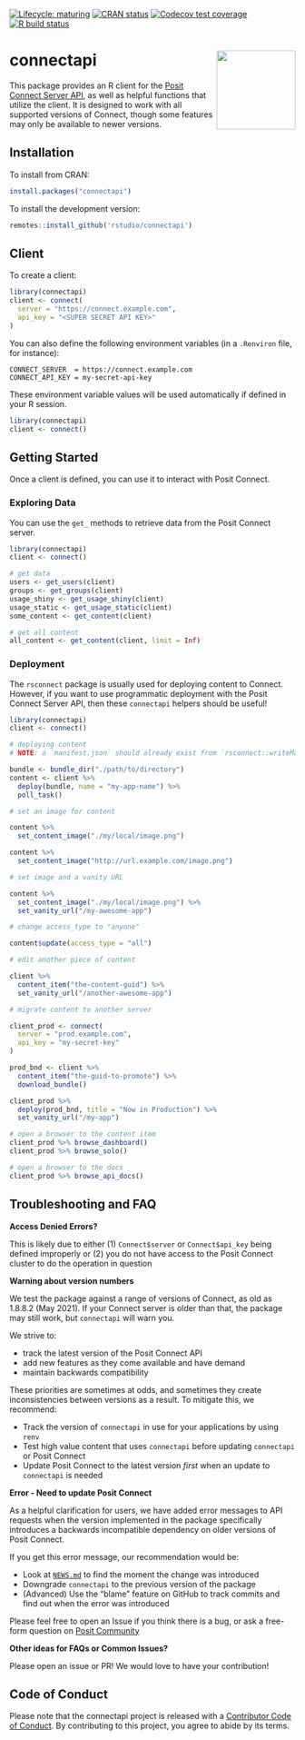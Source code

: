 
<!-- README.md is generated from README.Rmd. Please edit that file -->

<!-- badges: start -->

[![Lifecycle:
maturing](https://img.shields.io/badge/lifecycle-maturing-blue.svg)](https://lifecycle.r-lib.org/articles/stages.html#maturing)
[![CRAN
status](https://www.r-pkg.org/badges/version/connectapi)](https://cran.r-project.org/package=connectapi)
[![Codecov test
coverage](https://codecov.io/gh/rstudio/connectapi/branch/main/graph/badge.svg)](https://app.codecov.io/gh/rstudio/connectapi?branch=main)
[![R build
status](https://github.com/rstudio/connectapi/workflows/R-CMD-check/badge.svg)](https://github.com/rstudio/connectapi/actions)
<!-- badges: end -->

# connectapi <img src='man/figures/logo.svg' align="right" height="139" />

This package provides an R client for the [Posit Connect Server
API](https://docs.posit.co/connect/api/), as well as helpful functions
that utilize the client. It is designed to work with all supported
versions of Connect, though some features may only be available to newer
versions.

## Installation

To install from CRAN:

``` r
install.packages("connectapi")
```

To install the development version:

``` r
remotes::install_github('rstudio/connectapi')
```

## Client

To create a client:

``` r
library(connectapi)
client <- connect(
  server = "https://connect.example.com",
  api_key = "<SUPER SECRET API KEY>"
)
```

You can also define the following environment variables (in a
`.Renviron` file, for instance):

    CONNECT_SERVER  = https://connect.example.com
    CONNECT_API_KEY = my-secret-api-key

These environment variable values will be used automatically if defined
in your R session.

``` r
library(connectapi)
client <- connect()
```

## Getting Started

Once a client is defined, you can use it to interact with Posit Connect.

### Exploring Data

You can use the `get_` methods to retrieve data from the Posit Connect
server.

``` r
library(connectapi)
client <- connect()

# get data
users <- get_users(client)
groups <- get_groups(client)
usage_shiny <- get_usage_shiny(client)
usage_static <- get_usage_static(client)
some_content <- get_content(client)

# get all content
all_content <- get_content(client, limit = Inf)
```

### Deployment

The `rsconnect` package is usually used for deploying content to
Connect. However, if you want to use programmatic deployment with the
Posit Connect Server API, then these `connectapi` helpers should be
useful!

``` r
library(connectapi)
client <- connect()

# deploying content
# NOTE: a `manifest.json` should already exist from `rsconnect::writeManifest()`

bundle <- bundle_dir("./path/to/directory")
content <- client %>%
  deploy(bundle, name = "my-app-name") %>%
  poll_task()

# set an image for content

content %>%
  set_content_image("./my/local/image.png")

content %>%
  set_content_image("http://url.example.com/image.png")

# set image and a vanity URL

content %>%
  set_content_image("./my/local/image.png") %>%
  set_vanity_url("/my-awesome-app")

# change access_type to "anyone"

content$update(access_type = "all")

# edit another piece of content

client %>%
  content_item("the-content-guid") %>%
  set_vanity_url("/another-awesome-app")

# migrate content to another server

client_prod <- connect(
  server = "prod.example.com",
  api_key = "my-secret-key"
)

prod_bnd <- client %>%
  content_item("the-guid-to-promote") %>%
  download_bundle()

client_prod %>%
  deploy(prod_bnd, title = "Now in Production") %>%
  set_vanity_url("/my-app")

# open a browser to the content item
client_prod %>% browse_dashboard()
client_prod %>% browse_solo()

# open a browser to the docs
client_prod %>% browse_api_docs()
```

## Troubleshooting and FAQ

**Access Denied Errors?**

This is likely due to either (1) `Connect$server` or `Connect$api_key`
being defined improperly or (2) you do not have access to the Posit
Connect cluster to do the operation in question

**Warning about version numbers**

We test the package against a range of versions of Connect, as old as
1.8.8.2 (May 2021). If your Connect server is older than that, the
package may still work, but `connectapi` will warn you.

We strive to:

- track the latest version of the Posit Connect API
- add new features as they come available and have demand
- maintain backwards compatibility

These priorities are sometimes at odds, and sometimes they create
inconsistencies between versions as a result. To mitigate this, we
recommend:

- Track the version of `connectapi` in use for your applications by
  using `renv`
- Test high value content that uses `connectapi` before updating
  `connectapi` or Posit Connect
- Update Posit Connect to the latest version *first* when an update to
  `connectapi` is needed

**Error - Need to update Posit Connect**

As a helpful clarification for users, we have added error messages to
API requests when the version implemented in the package specifically
introduces a backwards incompatible dependency on older versions of
Posit Connect.

If you get this error message, our recommendation would be:

- Look at [`NEWS.md`](./NEWS.md) to find the moment the change was
  introduced
- Downgrade `connectapi` to the previous version of the package
- (Advanced) Use the “blame” feature on GitHub to track commits and find
  out when the error was introduced

Please feel free to open an Issue if you think there is a bug, or ask a
free-form question on [Posit
Community](https://forum.posit.co/c/posit-professional-hosted/posit-connect/27)

**Other ideas for FAQs or Common Issues?**

Please open an issue or PR! We would love to have your contribution!

## Code of Conduct

Please note that the connectapi project is released with a [Contributor
Code of
Conduct](https://pkgs.rstudio.com/connectapi/CODE_OF_CONDUCT.html). By
contributing to this project, you agree to abide by its terms.
